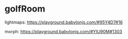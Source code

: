# golfRoom
 

 lightmaps:
 https://playground.babylonjs.com/#95Y4D7#16


morph:
https://playground.babylonjs.com/#YIU90M#1303
